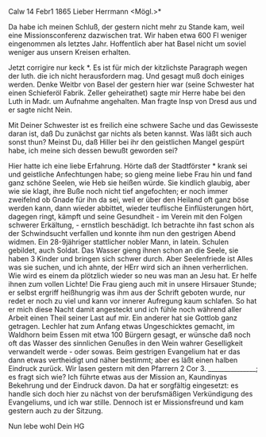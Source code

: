  Calw 14 Febr1 1865
Lieber Herrmann <Mögl.>*

Da habe ich meinen Schluß, der gestern nicht mehr zu Stande kam, weil eine Missionsconferenz dazwischen trat. Wir haben etwa 600 Fl weniger eingenommen als letztes Jahr. Hoffentlich aber hat Basel nicht um soviel weniger aus unsern Kreisen erhalten.

Jetzt corrigire nur keck <an Langhans>*. Es ist für mich der kitzlichste Paragraph wegen der luth. die ich nicht herausfordern mag. Und gesagt muß doch einiges werden. Denke Weitbr von Basel der gestern hier war (seine Schwester hat einen Schieferöl Fabrik. Zeller geheirathet) sagte mir Herre habe bei den Luth in Madr. um Aufnahme angehalten. Man fragte Insp von Dresd aus und er sagte nicht Nein.

Mit Deiner Schwester ist es freilich eine schwere Sache und das Gewisseste daran ist, daß Du zunächst gar nichts als beten kannst. Was läßt sich auch sonst thun? Meinst Du, daß Hiller bei ihr den geistlichen Mangel gespürt habe, ich meine sich dessen bewußt geworden sei?

Hier hatte ich eine liebe Erfahrung. Hörte daß der Stadtförster <Sigel>* krank sei und geistliche Anfechtungen habe; so gieng meine liebe Frau hin und fand ganz schöne Seelen, wie Heb sie heißen würde. Sie kindlich glaubig, aber wie sie klagt, ihre Buße noch nicht tief angefochten; er noch immer zweifelnd ob Gnade für ihn da sei, weil er über den Heiland oft ganz böse werden kann, dann wieder abbittet, wieder teuflische Einflüsterungen hört, dagegen ringt, kämpft und seine Gesundheit - im Verein mit den Folgen schwerer Erkältung, - ernstlich beschädigt. Ich betrachte ihn fast schon als der Schwindsucht verfallen und konnte ihm nun den gestrigen Abend widmen. Ein 28-9jähriger stattlicher nobler Mann, in latein. Schulen gebildet, auch Soldat. Das Wasser gieng ihnen schon an die Seele, sie haben 3 Kinder und bringen sich schwer durch. Aber Seelenfriede ist Alles was sie suchen, und ich ahnte, der HErr wird sich an ihnen verherrlichen. Wie wird es einem da plötzlich wieder so neu was man an Jesu hat. Er helfe ihnen zum vollen Lichte! Die Frau gieng auch mit in unsere Hirsauer Stunde; er selbst ergriff heißhungrig was ihm aus der Schrift geboten wurde, nur redet er noch zu viel und kann vor innerer Aufregung kaum schlafen. So hat er mich diese Nacht damit angesteckt und ich fühle noch während aller Arbeit einen Theil seiner Last auf mir. Ein anderer hat sie Gottlob ganz getragen. 
Lechler hat zum Anfang etwas Ungeschicktes gemacht, im Waldhorn beim Essen mit etwa 100 Bürgern gesagt, er wünsche daß noch oft das Wasser des sinnlichen Genußes in den Wein wahrer Geselligkeit verwandelt werde - oder sowas. Beim gestrigen Evangelium hat er das dann etwas vertheidigt und näher bestimmt; aber es läßt einen halben Eindruck zurück. Wir lasen gestern mit den Pfarrern 2 Cor 3. _______________; es fragt sich wie? Ich führte etwas aus der Mission an, Kaundinyas Bekehrung und der Eindruck davon. Da hat er sorgfältig eingesetzt: es handle sich doch hier zu nächst von der berufsmäßigen Verkündigung des Evangeliums, und ich war stille. Dennoch ist er Missionsfreund und kam gestern auch zu der Sitzung.

 Nun lebe wohl
 Dein HG
